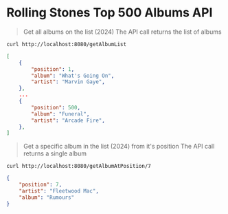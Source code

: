 # Rolling Stones Top 500 Albums API

> Get all albums on the list (2024)
> The API call returns the list of albums

`curl http://localhost:8080/getAlbumList`

```json
[
	{
		"position": 1,
		"album": "What's Going On",
		"artist": "Marvin Gaye",
	},
	...
	{
		"position": 500,
		"album": "Funeral",
		"artist": "Arcade Fire",
	},
]
```

> Get a specific album in the list (2024) from it's position
> The API call returns a single album

`curl http://localhost:8080/getAlbumAtPosition/7`

```json
{
	"position": 7,
	"artist": "Fleetwood Mac",
	"album": "Rumours"
}
```